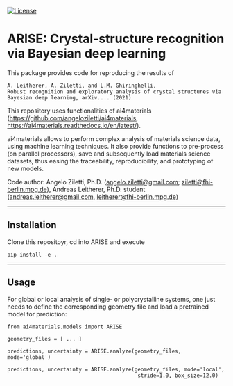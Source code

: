 [![License](https://img.shields.io/badge/License-Apache%202.0-blue.svg)](https://opensource.org/licenses/Apache-2.0)


ARISE: Crystal-structure recognition via Bayesian deep learning
========================================================



This package provides code for reproducing the results of 

    A. Leitherer, A. Ziletti, and L.M. Ghiringhelli,
    Robust recognition and exploratory analysis of crystal structures via Bayesian deep learning, arXiv.... (2021)

This repository uses functionalities of ai4materials (https://github.com/angeloziletti/ai4materials, https://ai4materials.readthedocs.io/en/latest/).

ai4materials allows to perform complex analysis of materials science data, using machine learning techniques. It also
provide functions to pre-process (on parallel processors), save and subsequently load materials science datasets,
thus easing the traceability, reproducibility, and prototyping of new models.

Code author: Angelo Ziletti, Ph.D. (angelo.ziletti@gmail.com; ziletti@fhi-berlin.mpg.de), Andreas Leitherer, Ph.D. student (andreas.leitherer@gmail.com, leitherer@fhi-berlin.mpg.de)



------------------
Installation
------------------
Clone this repositoyr, cd into ARISE and execute

    pip install -e .


---------------
Usage
---------------

For global or local analysis of single- or polycrystalline systems, one just needs to define the corresponding geometry file and load a pretrained model for prediction:

    from ai4materials.models import ARISE

    geometry_files = [ ... ]

    predictions, uncertainty = ARISE.analyze(geometry_files, mode='global') 

    predictions, uncertainty = ARISE.analyze(geometry_files, mode='local',
                                              stride=1.0, box_size=12.0)
